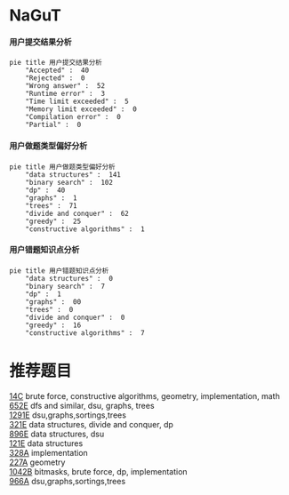 # NaGuT

<!-- tabs:start -->



#### **用户提交结果分析**

```mermaid
pie title 用户提交结果分析
    "Accepted" :  40
    "Rejected" :  0
    "Wrong answer" :  52
    "Runtime error" :  3
    "Time limit exceeded" :  5
    "Memory limit exceeded" :  0
    "Compilation error" :  0
    "Partial" :  0
```

#### **用户做题类型偏好分析**

```mermaid
pie title 用户做题类型偏好分析
    "data structures" :  141
    "binary search" :  102
    "dp" :  40
    "graphs" :  1
    "trees" :  71
    "divide and conquer" :  62
    "greedy" :  25
    "constructive algorithms" :  1
```
#### **用户错题知识点分析**

```mermaid
pie title 用户错题知识点分析
    "data structures" :  0
    "binary search" :  7
    "dp" :  1
    "graphs" :  00
    "trees" :  0
    "divide and conquer" :  0
    "greedy" :  16
    "constructive algorithms" :  7
```



<!-- tabs:end -->
# 推荐题目
[14C](https://codeforces.com/contest/14/problem/C)		brute force,
                        constructive algorithms,
                        geometry,
                        implementation,
                        math		  
[652E](https://codeforces.com/contest/652/problem/E)		dfs and similar,
                        dsu,
                        graphs,
                        trees		  
[1291E](https://codeforces.com/contest/1291/problem/E)		dsu,graphs,sortings,trees		  
[321E](https://codeforces.com/contest/321/problem/E)		data structures,
                        divide and conquer,
                        dp		  
[896E](https://codeforces.com/contest/896/problem/E)		data structures,
                        dsu		  
[121E](https://codeforces.com/contest/121/problem/E)		data structures		  
[328A](https://codeforces.com/contest/328/problem/A)		implementation		  
[227A](https://codeforces.com/contest/227/problem/A)		geometry		  
[1042B](https://codeforces.com/contest/1042/problem/B)		bitmasks,
                        brute force,
                        dp,
                        implementation		  
[966A](https://codeforces.com/contest/966/problem/A)		dsu,graphs,sortings,trees		  
